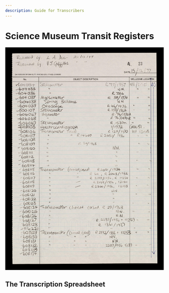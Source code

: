 ```yaml
---
description: Guide for Transcribers
---
```


# Science Museum Transit Registers

![Page from Transit Register A-1 \(WA/HMM/TR/Abc/A.1/1\)](../.gitbook/assets/transit-register.jpg)

## The Transcription Spreadsheet



